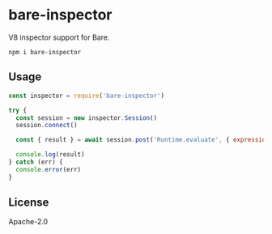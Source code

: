 # bare-inspector

V8 inspector support for Bare.

```
npm i bare-inspector
```

## Usage

``` js
const inspector = require('bare-inspector')

try {
  const session = new inspector.Session()
  session.connect()

  const { result } = await session.post('Runtime.evaluate', { expression: '1 + 2' })

  console.log(result)
} catch (err) {
  console.error(err)
}
```

## License

Apache-2.0
